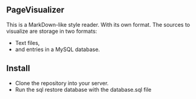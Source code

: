 ## PageVisualizer 

This is a MarkDown-like style reader. With its own format.
The sources to visualize are storage in two formats:
* Text files,
* and entries in a MySQL database.

## Install

* Clone the repository into your server.
* Run the sql restore database with the database.sql file
